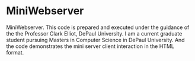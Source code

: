 # MiniWebserver
MiniWebserver.
This code is prepared and executed under the guidance of the the Professor Clark Elliot, DePaul University. I am a current graduate student pursuing Masters in Computer Science in DePaul University. And the code demonstrates the mini server client interaction in the HTML format.
